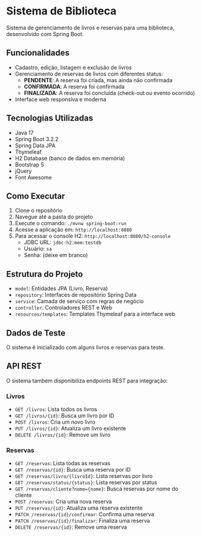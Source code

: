 # Sistema de Biblioteca

Sistema de gerenciamento de livros e reservas para uma biblioteca, desenvolvido com Spring Boot.

## Funcionalidades

- Cadastro, edição, listagem e exclusão de livros
- Gerenciamento de reservas de livros com diferentes status:
  - **PENDENTE**: A reserva foi criada, mas ainda não confirmada
  - **CONFIRMADA**: A reserva foi confirmada
  - **FINALIZADA**: A reserva foi concluída (check-out ou evento ocorrido)
- Interface web responsiva e moderna

## Tecnologias Utilizadas

- Java 17
- Spring Boot 3.2.2
- Spring Data JPA
- Thymeleaf
- H2 Database (banco de dados em memória)
- Bootstrap 5
- jQuery
- Font Awesome

## Como Executar

1. Clone o repositório
2. Navegue até a pasta do projeto
3. Execute o comando: `./mvnw spring-boot:run`
4. Acesse a aplicação em: `http://localhost:8080`
5. Para acessar o console H2: `http://localhost:8080/h2-console`
   - JDBC URL: `jdbc:h2:mem:testdb`
   - Usuário: `sa`
   - Senha: (deixe em branco)

## Estrutura do Projeto

- `model`: Entidades JPA (Livro, Reserva)
- `repository`: Interfaces de repositório Spring Data
- `service`: Camada de serviço com regras de negócio
- `controller`: Controladores REST e Web
- `resources/templates`: Templates Thymeleaf para a interface web

## Dados de Teste

O sistema é inicializado com alguns livros e reservas para teste.

## API REST

O sistema também disponibiliza endpoints REST para integração:

### Livros

- `GET /livros`: Lista todos os livros
- `GET /livros/{id}`: Busca um livro por ID
- `POST /livros`: Cria um novo livro
- `PUT /livros/{id}`: Atualiza um livro existente
- `DELETE /livros/{id}`: Remove um livro

### Reservas

- `GET /reservas`: Lista todas as reservas
- `GET /reservas/{id}`: Busca uma reserva por ID
- `GET /reservas/livro/{livroId}`: Lista reservas por livro
- `GET /reservas/status/{status}`: Lista reservas por status
- `GET /reservas/cliente?nome={nome}`: Busca reservas por nome do cliente
- `POST /reservas`: Cria uma nova reserva
- `PUT /reservas/{id}`: Atualiza uma reserva existente
- `PATCH /reservas/{id}/confirmar`: Confirma uma reserva
- `PATCH /reservas/{id}/finalizar`: Finaliza uma reserva
- `DELETE /reservas/{id}`: Remove uma reserva
